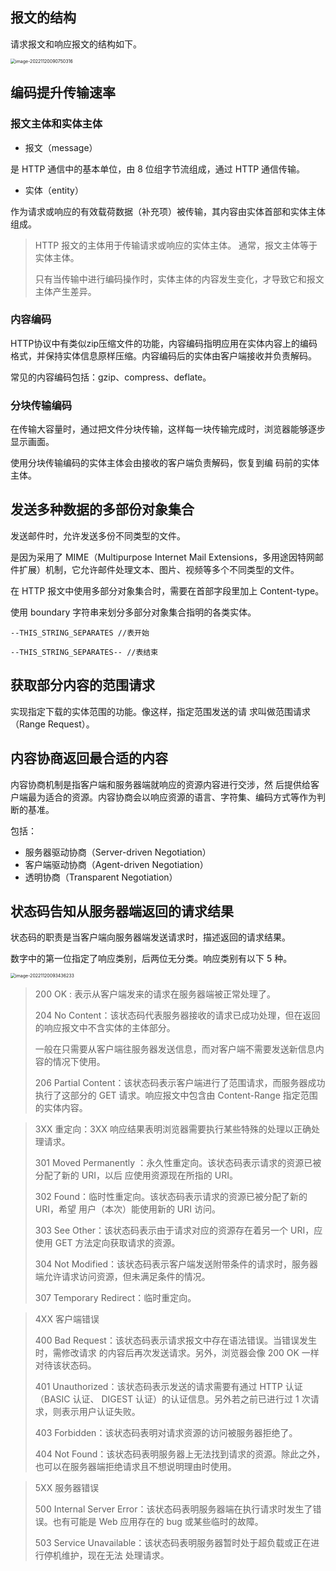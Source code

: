 ## 报文的结构

请求报文和响应报文的结构如下。

<img src="http://pic.shixiaocaia.fun/202211200908006.png" alt="image-20221120090750316" style="zoom:50%;" />

## 编码提升传输速率

### 报文主体和实体主体

- 报文（message） 

是 HTTP 通信中的基本单位，由 8 位组字节流组成，通过 HTTP 通信传输。 

- 实体（entity）

作为请求或响应的有效载荷数据（补充项）被传输，其内容由实体首部和实体主体组成。

> HTTP 报文的主体用于传输请求或响应的实体主体。 通常，报文主体等于实体主体。
>
> 只有当传输中进行编码操作时，实体主体的内容发生变化，才导致它和报文主体产生差异。

### 内容编码

HTTP协议中有类似zip压缩文件的功能，内容编码指明应用在实体内容上的编码格式，并保持实体信息原样压缩。内容编码后的实体由客户端接收并负责解码。

常见的内容编码包括：gzip、compress、deflate。

### 分块传输编码

在传输大容量时，通过把文件分块传输，这样每一块传输完成时，浏览器能够逐步显示画面。

使用分块传输编码的实体主体会由接收的客户端负责解码，恢复到编 码前的实体主体。

## 发送多种数据的多部份对象集合

发送邮件时，允许发送多份不同类型的文件。

是因为采用了 MIME（Multipurpose Internet Mail Extensions，多用途因特网邮 件扩展）机制，它允许邮件处理文本、图片、视频等多个不同类型的文件。

在 HTTP 报文中使用多部分对象集合时，需要在首部字段里加上 Content-type。

使用 boundary 字符串来划分多部分对象集合指明的各类实体。

```
--THIS_STRING_SEPARATES //表开始

--THIS_STRING_SEPARATES-- //表结束
```

## 获取部分内容的范围请求

实现指定下载的实体范围的功能。像这样，指定范围发送的请 求叫做范围请求（Range Request）。

## 内容协商返回最合适的内容

内容协商机制是指客户端和服务器端就响应的资源内容进行交涉，然 后提供给客户端最为适合的资源。内容协商会以响应资源的语言、字符集、编码方式等作为判断的基准。

包括：

- 服务器驱动协商（Server-driven Negotiation）
- 客户端驱动协商（Agent-driven Negotiation）
- 透明协商（Transparent Negotiation）

## 状态码告知从服务器端返回的请求结果

状态码的职责是当客户端向服务器端发送请求时，描述返回的请求结果。

数字中的第一位指定了响应类别，后两位无分类。响应类别有以下 5 种。

<img src="http://pic.shixiaocaia.fun/202211200934573.png" alt="image-20221120093436233" style="zoom:50%;" />

> 200 OK : 表示从客户端发来的请求在服务器端被正常处理了。
>
> 204 No Content：该状态码代表服务器接收的请求已成功处理，但在返回的响应报文中不含实体的主体部分。
>
> 一般在只需要从客户端往服务器发送信息，而对客户端不需要发送新信息内容的情况下使用。
>
> 206 Partial Content：该状态码表示客户端进行了范围请求，而服务器成功执行了这部分的 GET 请求。响应报文中包含由 Content-Range 指定范围的实体内容。

> 3XX 重定向：3XX 响应结果表明浏览器需要执行某些特殊的处理以正确处理请求。
>
> 301 Moved Permanently ：永久性重定向。该状态码表示请求的资源已被分配了新的 URI，以后 应使用资源现在所指的 URI。
>
> 302 Found：临时性重定向。该状态码表示请求的资源已被分配了新的 URI，希望 用户（本次）能使用新的 URI 访问。
>
> 303 See Other：该状态码表示由于请求对应的资源存在着另一个 URI，应使用 GET 方法定向获取请求的资源。
>
> 304 Not Modified：该状态码表示客户端发送附带条件的请求时，服务器端允许请求访问资源，但未满足条件的情况。
>
> 307 Temporary Redirect：临时重定向。

> 4XX 客户端错误
>
> 400 Bad Request：该状态码表示请求报文中存在语法错误。当错误发生时，需修改请求 的内容后再次发送请求。另外，浏览器会像 200 OK 一样对待该状态码。
>
> 401 Unauthorized：该状态码表示发送的请求需要有通过 HTTP 认证（BASIC 认证、 DIGEST 认证）的认证信息。另外若之前已进行过 1 次请求，则表示用户认证失败。
>
> 403 Forbidden：该状态码表明对请求资源的访问被服务器拒绝了。
>
> 404 Not Found：该状态码表明服务器上无法找到请求的资源。除此之外，也可以在服务器端拒绝请求且不想说明理由时使用。

> 5XX 服务器错误
>
> 500 Internal Server Error：该状态码表明服务器端在执行请求时发生了错误。也有可能是 Web 应用存在的 bug 或某些临时的故障。
>
> 503 Service Unavailable：该状态码表明服务器暂时处于超负载或正在进行停机维护，现在无法 处理请求。
